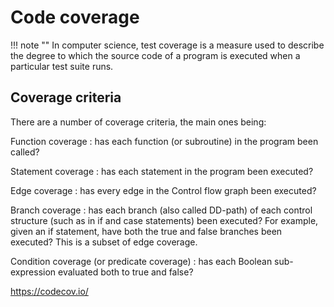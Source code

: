 # Code coverage

!!! note ""
    In computer science, test coverage is a measure used to describe the degree
    to which the source code of a program is executed when a particular test
    suite runs.


## Coverage criteria


There are a number of coverage criteria, the main ones being:

Function coverage
: has each function (or subroutine) in the program been called?

Statement coverage
: has each statement in the program been executed?

Edge coverage
: has every edge in the Control flow graph been executed?

Branch coverage
: has each branch (also called DD-path) of each control structure (such as in if and case statements) been executed? For example, given an if statement, have both the true and false branches been executed? This is a subset of edge coverage.

Condition coverage (or predicate coverage)
: has each Boolean sub-expression evaluated both to true and false?




https://codecov.io/
